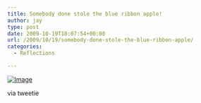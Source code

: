 ```yaml
---
title: Somebody done stole the blue ribbon apple!
author: jay
type: post
date: 2009-10-19T18:07:54+00:00
url: /2009/10/19/somebody-done-stole-the-blue-ribbon-apple/
categories:
  - Reflections

---
```

[![Image][1]][2]

via tweetie

 [1]: http://sysadminrambles.files.wordpress.com/2009/10/image-scaled10008.jpg?w=225
 [2]: http://sysadminrambles.files.wordpress.com/2009/10/image-scaled10008.jpg